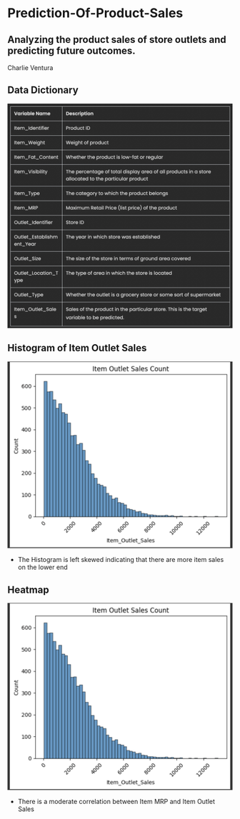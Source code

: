 # Prediction-Of-Product-Sales

## Analyzing the product sales of store outlets and predicting future outcomes.

Charlie Ventura

## Data Dictionary

<p align = "center"> 
  <img src="Screenshot 2023-07-13 at 7.54.49 PM.png">
</p>

## Histogram of Item Outlet Sales

<p align = "center"> 
  <img src="Screenshot 2023-07-13 at 9.02.49 PM.png">
</p>

- The Histogram is left skewed indicating that there are more item sales on the lower end

## Heatmap 

<p align = "center"> 
  <img src="Screenshot 2023-07-13 at 9.02.49 PM.png">
</p>

- There is a moderate correlation between Item MRP and Item Outlet Sales
